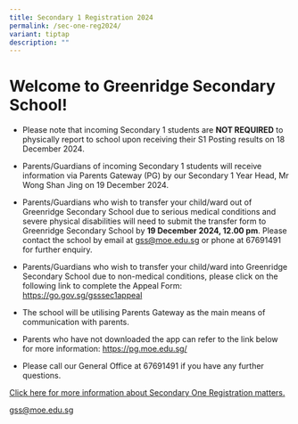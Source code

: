 ```yaml
---
title: Secondary 1 Registration 2024
permalink: /sec-one-reg2024/
variant: tiptap
description: ""
---
```

<h1>Welcome to Greenridge Secondary School!</h1>
<ul data-tight="true" class="tight">
<li>
<p>Please note that incoming Secondary 1 students are <strong>NOT REQUIRED</strong> to
physically report to school upon receiving their S1 Posting results on
18 December 2024.</p>
</li>
<li>
<p>Parents/Guardians of incoming Secondary 1 students will receive information
via Parents Gateway (PG) by our Secondary 1 Year Head, Mr Wong Shan Jing
on 19 December 2024.</p>
</li>
<li>
<p>Parents/Guardians who wish to transfer your child/ward out of Greenridge
Secondary School due to serious medical conditions and severe physical
disabilities will need to submit the transfer form to Greenridge Secondary
School by <strong>19 December 2024, 12.00 pm</strong>. Please contact the
school by email at <a href="mailto:gss@moe.edu.sg" rel="noopener nofollow" target="_blank">gss@moe.edu.sg</a> or
phone at 67691491 for further enquiry.</p>
</li>
<li>
<p>Parents/Guardians who wish to transfer your child/ward into Greenridge
Secondary School due to non-medical conditions, please click on the following
link to complete the Appeal Form: <a href="https://go.gov.sg/gsssec1appeal" rel="noopener nofollow" target="_blank">https://go.gov.sg/gsssec1appeal</a>&nbsp;&nbsp;&nbsp;&nbsp;</p>
</li>
<li>
<p>The school will be utilising Parents Gateway as the main means of communication
with parents.</p>
</li>
<li>
<p>Parents who have not downloaded the app can refer to the link below for
more information: <a href="https://pg.moe.edu.sg/" rel="noopener nofollow" target="_blank">https://pg.moe.edu.sg/</a>
</p>
</li>
<li>
<p>Please call our General Office at 67691491 if you have any further questions.</p>
</li>
</ul>
<p><a href="https://go.gov.sg/gss-sec1" rel="noopener nofollow" target="_blank">Click here for more information about Secondary One Registration matters.</a>
</p>
<p><a href="mailto:gss@moe.edu.sg" rel="noopener nofollow" target="_blank">gss@moe.edu.sg</a>
</p>